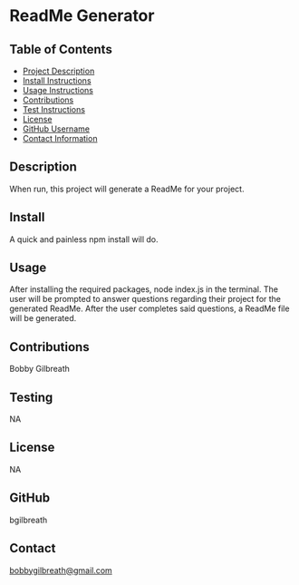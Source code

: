 
# ReadMe Generator

## Table of Contents
- [Project Description](#description)
- [Install Instructions](#install)
- [Usage Instructions](#usage)
- [Contributions](#contributions)
- [Test Instructions](#testing)
- [License](#license)
- [GitHub Username](#github)
- [Contact Information](#contact)

## Description
When run, this project will generate a ReadMe for your project.

## Install
A quick and painless npm install will do.

## Usage
After installing the required packages, node index.js in the terminal. The user will be prompted to answer questions regarding their project for the generated ReadMe. After the user completes said questions, a ReadMe file will be generated.

## Contributions
Bobby Gilbreath

## Testing
NA

## License
NA

## GitHub
bgilbreath

## Contact
bobbygilbreath@gmail.com



